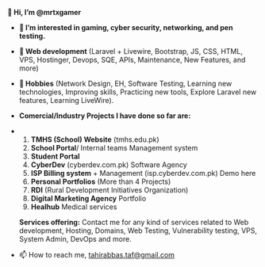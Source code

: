 **👋 Hi, I’m @mrtxgamer**
- **👀 I’m interested in gaming, cyber security, networking, and pen testing.**
- **🌱 Web development** (Laravel + Livewire, Bootstrap, JS, CSS, HTML, VPS, Hostinger, Devops, SQE, APIs, Maintenance, New Features, and more)
- **👀 Hobbies** (Network Design, EH, Software Testing, Learning new technologies, Improving skills, Practicing new tools, Explore Laravel new features, Learning LiveWire).

- **Comercial/Industry Projects I have done so far are:**
- 1. **TMHS (School) Website** (tmhs.edu.pk)
  2. **School Portal**/ Internal teams Management system
  3. **Student Portal**  
  4. **CyberDev** (cyberdev.com.pk) Software Agency
  5. **ISP Billing system** + Management (isp.cyberdev.com.pk) Demo here
  6. **Personal Portfolios** (More than 4 Projects) 
  7. **RDI** (Rural Development Initiatives Organization)
  8. **Digital Marketing Agency** Portfolio
  9.  **Healhub** Medical services

    **Services offering:**
  Contact me for any kind of services related to Web development, Hosting, Domains, Web Testing, Vulnerability testing, VPS, System Admin, DevOps and more.
- 📫 How to reach me, tahirabbas.taf@gmail.com

<!---
mrtx99/mrtx99 is a ✨ special ✨ repository because its `README.md` (this file) appears on your GitHub profile.
You can click the Preview link to take a look at your changes.
--->
